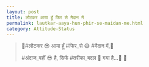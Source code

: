 ```yaml
---
layout: post
title: लौटकर आया हूँ फिर से मैदान में
permalink: lautkar-aaya-hun-phir-se-maidan-me.html
category: Attitude-Status
---
```

> 💝#लौटकर 😎 आया हूँ #फिर_से 😅 #मैदान में,💝 
>
> #अंदाज_वहीं 😎 है, सिर्फ #तरीका_बदल 💝 गया है...💝  💝
